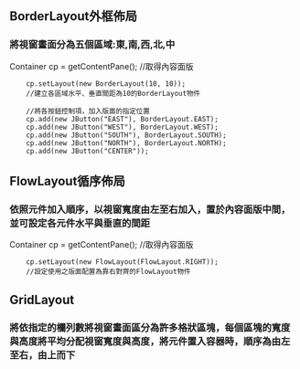 <h2>BorderLayout外框佈局</h2>
<h3>將視窗畫面分為五個區域:東,南,西,北,中</h3>
Container cp = getContentPane(); //取得內容面版

		cp.setLayout(new BorderLayout(10, 10));
		//建立各區域水平、垂直間距為10的BorderLayout物件

		//將各按鈕控制項，加入版面的指定位置
		cp.add(new JButton("EAST"), BorderLayout.EAST);		
		cp.add(new JButton("WEST"), BorderLayout.WEST);
		cp.add(new JButton("SOUTH"), BorderLayout.SOUTH);
		cp.add(new JButton("NORTH"), BorderLayout.NORTH);
		cp.add(new JButton("CENTER"));
<h2>FlowLayout循序佈局</h2>
<h3>依照元件加入順序，以視窗寬度由左至右加入，置於內容面版中間，並可設定各元件水平與垂直的間距</h3>
Container cp = getContentPane(); //取得內容面版

		cp.setLayout(new FlowLayout(FlowLayout.RIGHT));
		//設定使用之版面配置為靠右對齊的FlowLayout物件
		
<h2>GridLayout</h2>
<h3>將依指定的欄列數將視窗畫面區分為許多格狀區塊，每個區塊的寬度與高度將平均分配視窗寬度與高度，將元件置入容器時，順序為由左至右，由上而下</h3>
